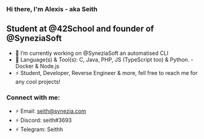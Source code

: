 ### Hi there, I'm Alexis - aka Seith

## Student at @42School and founder of @SyneziaSoft 

- 🔭 I’m currently working on @SyneziaSoft an automatised CLI
- 👯 Language(s) & Tool(s): C, Java, PHP, JS (TypeScript too) & Python. - Docker & Node.js 
- ⚡ Student, Developer, Reverse Engineer & more, fell free to reach me for any cool projects! 

### Connect with me: 

- ⚡ Email: seith@synezia.com
- ⚡ Discord: seith#3693
- ⚡ Telegram: Seithh
